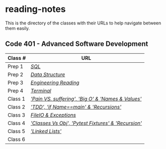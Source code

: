 
# reading-notes

This is the directory of the classes with their URLs to help navigate between them easily.


## Code 401 - Advanced Software Development


| **Class #** | **URL** |   
| -------- | -----------|
| Prep 1 | *[SQL](./Read3_SQL.md)*|
| Prep 2 | *[Data Structure](./DataStructure.md)*|
| Prep 3 | *[Engineering Reading](./EngineeringReading.md)*|
| Prep 4 | *[Terminal](./Read4_Terminal.md)*|
| Class 1   | *['Pain VS. suffering', 'Big O' & 'Names & Values' ](./ReadingQuestions.md)*    | 
| Class 2   | *['TDD', 'if _Name_==_main_' & 'Recursions'](./Read2.md)*     | 
| Class 3  |  *[FileIO & Exceptions](./ReadClass3.md)*  
| Class 4 | *[ 'Classes Vs Obj', 'Pytest Fixtures' & 'Recursion'](./ReadClass_04.md)* |  
| Class 5 | *['Linked Lists'](./ReadClass_05.md)* |
| Class 6 | *[](./)* |
